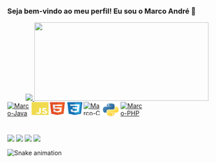 ### Seja bem-vindo ao meu perfil! Eu sou o Marco André 👋


<div align="center">
  <a href="https://github.com/marcoselli">
  <img height="180em" src="https://github-readme-stats.vercel.app/api?username=marcoselli&show_icons=true&theme=dracula&include_all_commits=true&count_private=true"/>
  <img height="180em" width="400em" src="https://github-readme-stats.vercel.app/api/top-langs/?username=marcoselli&layout=compact&langs_count=7&theme=dracula"/>
</div>
  
<div style="display: flex"><br>
  <img align="center" alt="Marco-Java" height="45" width="55" src="https://cdn.jsdelivr.net/gh/devicons/devicon/icons/java/java-original.svg">
  <img align="center" alt="Marco-Js" height="30" width="40" src="https://raw.githubusercontent.com/devicons/devicon/master/icons/javascript/javascript-plain.svg">
  <img align="center" alt="Marco-HTML" height="30" width="40" src="https://raw.githubusercontent.com/devicons/devicon/master/icons/html5/html5-original.svg">
  <img align="center" alt="Marco-CSS" height="30" width="40" src="https://raw.githubusercontent.com/devicons/devicon/master/icons/css3/css3-original.svg">
  <img align="center" alt="Marco-C" height="30" width="40" src="https://cdn.jsdelivr.net/gh/devicons/devicon/icons/c/c-original.svg">
  <img align="center" alt="Marco-Python" height="35" width="45" src="https://raw.githubusercontent.com/devicons/devicon/master/icons/python/python-original.svg">
  <img align="center" alt="Marco-PHP" height="45" width="55" src="https://cdn.jsdelivr.net/gh/devicons/devicon/icons/php/php-original.svg">
</div>
  
  
  ##
 
<div>
  <a href="https://www.linkedin.com/in/marcoselli" target="_blank"><img src="https://img.shields.io/badge/-LinkedIn-%230077B5?style=for-the-badge&logo=linkedin&logoColor=white" target="_blank"></a>
  <a href = "mailto:marcoadselli@gmail.com"><img src="https://img.shields.io/badge/Gmail-D14836?style=for-the-badge&logo=gmail&logoColor=white" target="_blank"></a>
  <a href="https://instagram.com/rafaballerini" target="_blank"><img src="https://img.shields.io/badge/-Instagram-%23E4405F?style=for-the-badge&logo=instagram&logoColor=white" target="_blank"></a>
 <a href="https://discord.gg/wagxzStdcR" target="_blank"><img src="https://img.shields.io/badge/Discord-7289DA?style=for-the-badge&logo=discord&logoColor=white" target="_blank"></a> 
  
  
 
  ![Snake animation](https://github.com/marcoselli/marcoselli/blob/output/github-contribution-grid-snake.svg)
 
</div>
